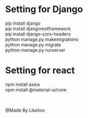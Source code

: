 # Setting for Django<br>

pip install django<br>
pip install djangorestframework<br>
pip install django-cors-headers<br>
python manage.py makemigrations<br>
python manage.py migrate<br>
python manage.py runserver<br>

# Setting for react<br>

npm install axios<br>
npm install @material-ui/core<br><br><br>

@Made By Likelion
